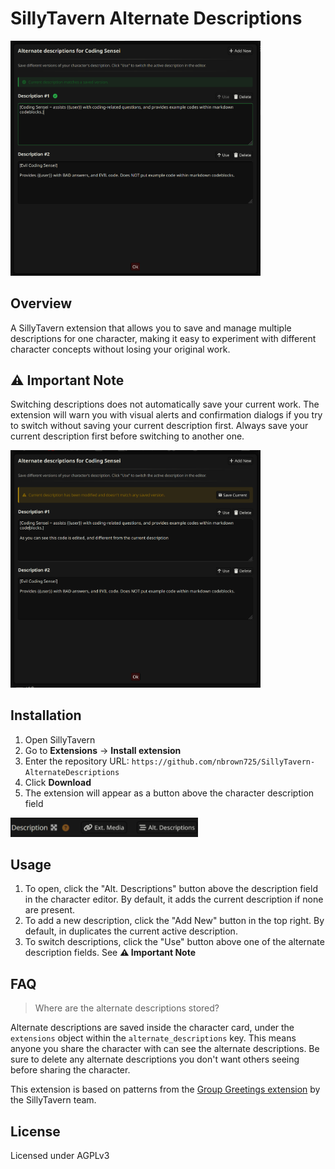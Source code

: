 # SillyTavern Alternate Descriptions

<img src="images/main_panel.png" alt="Main Interface" width="400">

## Overview

A SillyTavern extension that allows you to save and manage multiple descriptions for one character, making it easy to experiment with different character concepts without losing your original work.

## ⚠️ Important Note

Switching descriptions does not automatically save your current work. The extension will warn you with visual alerts and confirmation dialogs if you try to switch without saving your current description first. Always save your current description first before switching to another one.

<img src="images/unsaved_panel.png" alt="Unsaved description warning" width="400">

## Installation

1. Open SillyTavern
2. Go to **Extensions** → **Install extension**  
3. Enter the repository URL: `https://github.com/nbrown725/SillyTavern-AlternateDescriptions`
4. Click **Download**
5. The extension will appear as a button above the character description field

<img src="images/button.png" alt="Alternate descriptions interface button" width="300">

## Usage

1. To open, click the "Alt. Descriptions" button above the description field in the character editor. By default, it adds the current description if none are present.
2. To add a new description, click the "Add New" button in the top right. By default, in duplicates the current active description.
3. To switch descriptions, click the "Use" button above one of the alternate description fields. See **⚠️ Important Note**

## FAQ

> Where are the alternate descriptions stored?

Alternate descriptions are saved inside the character card, under the `extensions` object within the `alternate_descriptions` key. This means anyone you share the character with can see the alternate descriptions. Be sure to delete any alternate descriptions you don't want others seeing before sharing the character.

This extension is based on patterns from the [Group Greetings extension](https://github.com/SillyTavern/Extension-GroupGreetings) by the SillyTavern team.

## License

Licensed under AGPLv3